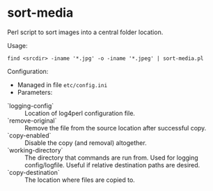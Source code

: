 sort-media
==========

Perl script to sort images into a central folder location.

Usage:

  `find <srcdir> -iname '*.jpg' -o -iname '*.jpeg' | sort-media.pl`
    
Configuration:

* Managed in file `etc/config.ini`
* Parameters:
<dl>
<dt>`logging-config`</dt>
<dd>Location of log4perl configuration file.</dd>
<dt>`remove-original`</dt>
<dd>Remove the file from the source location after successful copy.</dd>
<dt>`copy-enabled`</dt>
<dd>Disable the copy (and removal) altogether.</dd>
<dt>`working-directory`</dt>
<dd>The directory that commands are run from. Used for logging config/logfile. Useful if relative destination paths are desired.</dd>
<dt>`copy-destination`</dt>
<dd>The location where files are copied to.</dd>
</dl>


